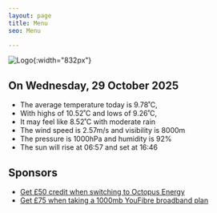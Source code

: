 ```yaml
---
layout: page
title: Menu
seo: Menu

---
```


![Logo](/images/logo.jpg){:width="832px"}

<!-- weather_marker starts -->
## On Wednesday, 29 October 2025

- The average temperature today is 9.78˚C,
- With highs of 10.52˚C and lows of 9.26˚C,
- It may feel like 8.52˚C with moderate rain
- The wind speed is 2.57m/s and visibility is 8000m
- The pressure is 1000hPa and humidity is 92%
- The sun will rise at 06:57 and set at 16:46

<!-- weather_marker ends -->

## Sponsors

- [Get £50 credit when switching to Octopus Energy](https://bit.ly/3oD1nnS)
- [Get £75 when taking a 1000mb YouFibre broadband plan](https://aklam.io/91zWhU?)
